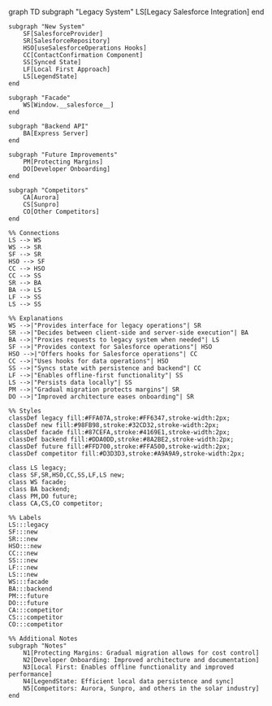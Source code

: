 graph TD
    subgraph "Legacy System"
        LS[Legacy Salesforce Integration]
    end

    subgraph "New System"
        SF[SalesforceProvider]
        SR[SalesforceRepository]
        HSO[useSalesforceOperations Hooks]
        CC[ContactConfirmation Component]
        SS[Synced State]
        LF[Local First Approach]
        LS[LegendState]
    end

    subgraph "Facade"
        WS[Window.__salesforce__]
    end

    subgraph "Backend API"
        BA[Express Server]
    end

    subgraph "Future Improvements"
        PM[Protecting Margins]
        DO[Developer Onboarding]
    end

    subgraph "Competitors"
        CA[Aurora]
        CS[Sunpro]
        CO[Other Competitors]
    end

    %% Connections
    LS --> WS
    WS --> SR
    SF --> SR
    HSO --> SF
    CC --> HSO
    CC --> SS
    SR --> BA
    BA --> LS
    LF --> SS
    LS --> SS

    %% Explanations
    WS -->|"Provides interface for legacy operations"| SR
    SR -->|"Decides between client-side and server-side execution"| BA
    BA -->|"Proxies requests to legacy system when needed"| LS
    SF -->|"Provides context for Salesforce operations"| HSO
    HSO -->|"Offers hooks for Salesforce operations"| CC
    CC -->|"Uses hooks for data operations"| HSO
    SS -->|"Syncs state with persistence and backend"| CC
    LF -->|"Enables offline-first functionality"| SS
    LS -->|"Persists data locally"| SS
    PM -->|"Gradual migration protects margins"| SR
    DO -->|"Improved architecture eases onboarding"| SR

    %% Styles
    classDef legacy fill:#FFA07A,stroke:#FF6347,stroke-width:2px;
    classDef new fill:#98FB98,stroke:#32CD32,stroke-width:2px;
    classDef facade fill:#87CEFA,stroke:#4169E1,stroke-width:2px;
    classDef backend fill:#DDA0DD,stroke:#8A2BE2,stroke-width:2px;
    classDef future fill:#FFD700,stroke:#FFA500,stroke-width:2px;
    classDef competitor fill:#D3D3D3,stroke:#A9A9A9,stroke-width:2px;

    class LS legacy;
    class SF,SR,HSO,CC,SS,LF,LS new;
    class WS facade;
    class BA backend;
    class PM,DO future;
    class CA,CS,CO competitor;

    %% Labels
    LS:::legacy
    SF:::new
    SR:::new
    HSO:::new
    CC:::new
    SS:::new
    LF:::new
    LS:::new
    WS:::facade
    BA:::backend
    PM:::future
    DO:::future
    CA:::competitor
    CS:::competitor
    CO:::competitor

    %% Additional Notes
    subgraph "Notes"
        N1[Protecting Margins: Gradual migration allows for cost control]
        N2[Developer Onboarding: Improved architecture and documentation]
        N3[Local First: Enables offline functionality and improved performance]
        N4[LegendState: Efficient local data persistence and sync]
        N5[Competitors: Aurora, Sunpro, and others in the solar industry]
    end
